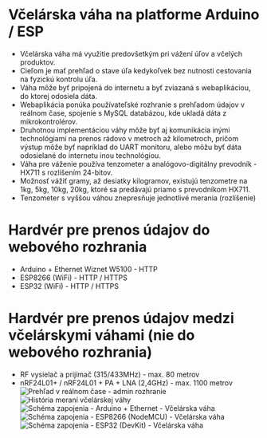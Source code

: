 # Včelárska váha na platforme Arduino / ESP
* Včelárska váha má využitie predovšetkým pri vážení úľov a včelých produktov. 
* Cieľom je mať prehľad o stave úľa kedykoľvek bez nutnosti cestovania na fyzickú kontrolu úľa.
* Váha môže byť pripojená do internetu a byť zviazaná s webaplikáciou, do ktorej odosiela dáta.
* Webaplikácia ponúka používateľské rozhranie s prehľadom údajov v reálnom čase, spojenie s MySQL databázou, kde ukladá dáta z mikrokontrolérov.
* Druhotnou implementáciou váhy môže byť aj komunikácia inými technológiami na prenos rádovo v metroch až kilometroch, pričom výstup môže byť napríklad do UART monitoru, alebo môžu byť dáta odosielané do internetu inou technológiou.
* Váha pre váženie používa tenzometer a analógovo-digitálny prevodník - HX711 s rozlíšením 24-bitov.
* Možnosť vážiť gramy, až desiatky kilogramov, existujú tenzometre na 1kg, 5kg, 10kg, 20kg, ktoré sa predávajú priamo s prevodníkom HX711.
* Tenzometer s vyššou váhou znepresňuje jednotlivé merania (rozlíšenie)
# Hardvér pre prenos údajov do webového rozhrania
* Arduino + Ethernet Wiznet W5100 - HTTP
* ESP8266 (WiFi) - HTTP / HTTPS
* ESP32 (WiFi) - HTTP / HTTPS
# Hardvér pre prenos údajov medzi včelárskymi váhami (nie do webového rozhrania)
* RF vysielač a prijímač (315/433MHz) - max. 80 metrov
* nRF24L01+ / nRF24L01 + PA + LNA (2,4GHz) - max. 1100 metrov
![Prehľad v reálnom čase - admin rozhranie](https://i.imgur.com/UuNIDZg.png)
![História meraní včelárskej váhy](https://i.imgur.com/pxd80Br.png)
![Schéma zapojenia - Arduino + Ethernet - Včelárska váha](https://i.imgur.com/BgRQWAG.png)
![Schéma zapojenia - ESP8266 (NodeMCU) - Včelárska váha](https://i.imgur.com/74lYmQi.png)
![Schéma zapojenia - ESP32 (DevKit) - Včelárska váha](https://i.imgur.com/qU1MAcc.png)
